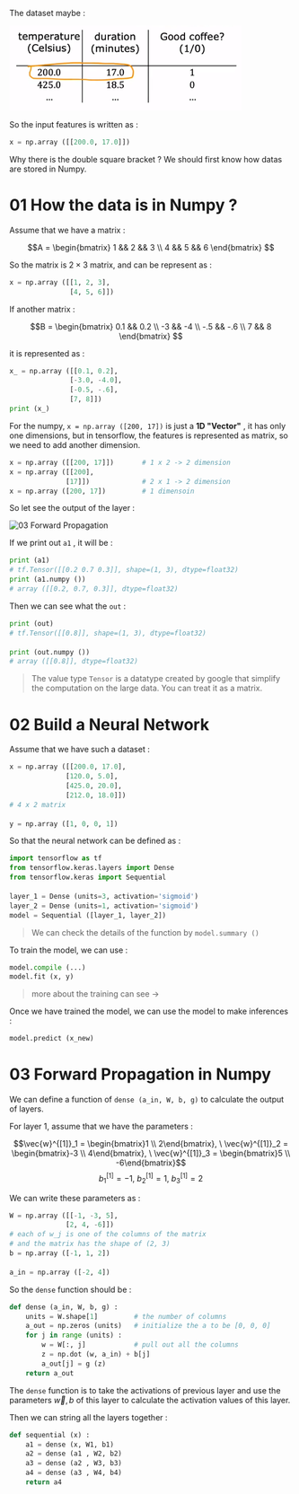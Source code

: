 The dataset maybe : 

![](imgs/coffee_data.png)

So the input features is written as : 

```Python
x = np.array ([[200.0, 17.0]])
```

Why there is the double square bracket ? We should first know how datas are stored in Numpy.

# 01 How the data is in Numpy ?

Assume that we have a matrix : 

$$A = 
\begin{bmatrix}
1 && 2 && 3 \\
4 && 5 && 6
\end{bmatrix}
$$

So the matrix is $2 \times 3$ matrix, and can be represent as : 

```Python
x = np.array ([[1, 2, 3],
               [4, 5, 6]])
```

If another matrix : 

$$B = 
\begin{bmatrix}
0.1 && 0.2 \\
-3 && -4 \\
-.5 && -.6 \\
7 && 8
\end{bmatrix}
$$

it is represented as :

```Python
x_ = np.array ([[0.1, 0.2],
               [-3.0, -4.0],
               [-0.5, -.6],
               [7, 8]])
print (x_)
```

For the numpy, `x = np.array ([200, 17])` is just a **1D "Vector"** , it has only one dimensions, but in tensorflow, the features is represented as matrix, so we need to add another dimension.

```Python
x = np.array ([[200, 17]])       # 1 x 2 -> 2 dimension
x = np.array ([[200],
			  [17]])             # 2 x 1 -> 2 dimension
x = np.array ([200, 17])         # 1 dimensoin
```

So let see the output of the layer : 

![03 Forward Propagation](03%20Forward%20Propagation.md#^23456)

If we print out `a1` , it will be : 

```Python
print (a1)
# tf.Tensor([[0.2 0.7 0.3]], shape=(1, 3), dtype=float32)
print (a1.numpy ())
# array ([[0.2, 0.7, 0.3]], dtype=float32)
```

Then we can see what the `out` : 

```Python
print (out)
# tf.Tensor([[0.8]], shape=(1, 3), dtype=float32)

print (out.numpy ())
# array ([[0.8]], dtype=float32)
```

> The value type `Tensor` is a datatype created by google that simplify the computation on the large data. You can treat it as a matrix.

# 02 Build a Neural Network

Assume that we have such a dataset : 

```Python
x = np.array ([[200.0, 17.0],
			  [120.0, 5.0],
			  [425.0, 20.0],
			  [212.0, 18.0]])
# 4 x 2 matrix

y = np.array ([1, 0, 0, 1])
```

So that the neural network can be defined as : 

```Python
import tensorflow as tf
from tensorflow.keras.layers import Dense
from tensorflow.keras import Sequential

layer_1 = Dense (units=3, activation='sigmoid')
layer_2 = Dense (units=1, activation='sigmoid')
model = Sequential ([layer_1, layer_2])
```

> We can check the details of the function by `model.summary ()` 

To train the model, we can use : 

```Python
model.compile (...)
model.fit (x, y)
```

> more about the training can see -> 

Once we have trained the model, we can use the model to make inferences : 

```Python
model.predict (x_new)
```

# 03 Forward Propagation in Numpy

We can define a function of `dense (a_in, W, b, g)` to calculate the output of layers.

For layer 1, assume that we have the parameters : 

$$\vec{w}^{[1]}_1 = \begin{bmatrix}1 \\ 2\end{bmatrix}, \ 
\vec{w}^{[1]}_2 = \begin{bmatrix}-3 \\ 4\end{bmatrix}, \ 
\vec{w}^{[1]}_3 = \begin{bmatrix}5 \\ -6\end{bmatrix}$$
$$b^{[1]}_1 = -1, \ b^{[1]}_2 = 1, \ b^{[1]}_3 = 2$$

We can write these parameters as :

```Python
W = np.array ([[-1, -3, 5],
			  [2, 4, -6]])
# each of w_j is one of the columns of the matrix
# and the matrix has the shape of (2, 3)
b = np.array ([-1, 1, 2])

a_in = np.array ([-2, 4])
```

So the `dense` function should be : 

```Python
def dense (a_in, W, b, g) :
	units = W.shape[1]         # the number of columns
	a_out = np.zeros (units)   # initialize the a to be [0, 0, 0]
	for j in range (units) : 
		w = W[:, j]            # pull out all the columns
		z = np.dot (w, a_in) + b[j]
		a_out[j] = g (z)
	return a_out
```

The `dense` function is to take the activations of previous layer and use the parameters $\vec{w}, b$ of this layer to calculate the activation values of this layer.

Then we can string all the layers together : 

```Python
def sequential (x) :
	a1 = dense (x, W1, b1)
	a2 = dense (a1 , W2, b2)
	a3 = dense (a2 , W3, b3)
	a4 = dense (a3 , W4, b4)
	return a4
```

